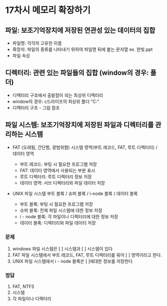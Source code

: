 # 17차시 메모리 확장하기 

## 파일: 보조기억장치에 저장된 연관성 있는 데이터의 집합
* 파일명: 각각의 고유한 이름
* 확장자: 파일의 종류를 나타내기 위하여 파일명 뒤에 붙는 문자열 
ex. 한빛.ppt
* 파일 속성

## 디렉터리: 관련 있는 파일들의 집합 (window의 경우: 폴더)
* 디렉터리 구조에서 출발점이 되는 최상위 디렉터리
* window의 경우: c드라이프의 최상위 폴더 "C:"
* 디렉터리 구조 - 그림 참조

## 파일 시스템: 보조기억장치에 저장된 파일과 디렉터리를 관리하는 시스템 
* FAT (오래됨, 간단함, 광범위함) 
시스템 영역(부트 레코드, FAT, 루트 디렉터리) / 데이터 영역
  - 부트 레코드: 부팅 시 필요한 프로그램 저장
  - FAT: 데이터 영역에서 사용되는 부분 표시
  - 루트 디렉터리: 루트 디렉터리 정보 저장
  - 데이터 영역: 서브 디렉터리와 파일 데이터 저장

* UNIX 파일 시스템
부트 블록 / 슈퍼 블록 / i-node 블록 / 데이터 블록
  - 부트 블록: 부팅 시 필요한 프로그램 저장
  - 슈퍼 블록: 전체 파일 시스템에 대한 정보 저장
  - i - node 블록: 각 파일이나 디렉터리에 대한 정보 저장
  - 데이터 블록: 디렉터리와 파일 데이터 저장



### 문제
1. windows 파일 시스템은 [    ] 시스템과 [    ] 시스템이 있다
2. FAT 파일 시스템에서 부트 레코드, FAT, 루트 디렉터리를 묶어 [    ] 영역이라고 한다.
3.  UNIX 파일 시스템에서 i - node 블록은 [                 ]에대한 정보를 저장한다

### 정답 
1.  FAT, NTFS
2.  시스템
3.  각 파일이나 디렉터리
